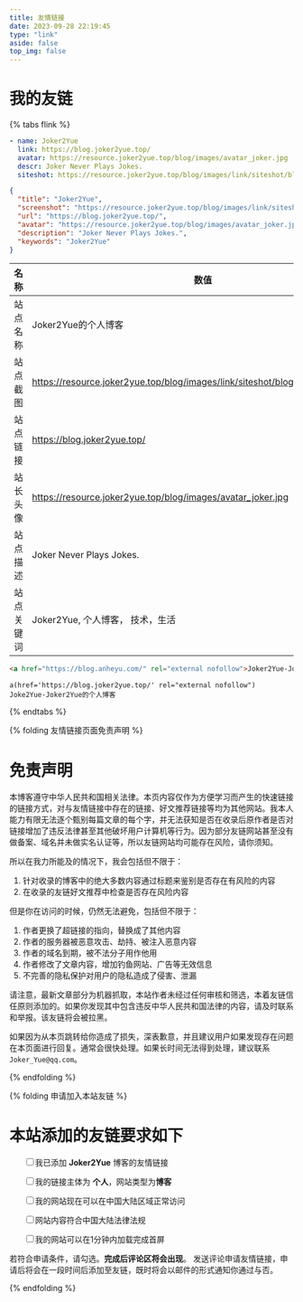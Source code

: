 ```yaml
---
title: 友情链接
date: 2023-09-28 22:19:45
type: "link"
aside: false
top_img: false
---
```

# 我的友链
{% tabs flink %}

<!-- tab 🌳YML -->

```yml
- name: Joker2Yue
  link: https://blog.joker2yue.top/
  avatar: https://resource.joker2yue.top/blog/images/avatar_joker.jpg
  descr: Joker Never Plays Jokes.
  siteshot: https://resource.joker2yue.top/blog/images/link/siteshot/blog.joekr2yue.top.jpg
```

<!-- endtab -->

<!-- tab ☀️JSON -->

```json
{
  "title": "Joker2Yue",
  "screenshot": "https://resource.joker2yue.top/blog/images/link/siteshot/blog.joekr2yue.top.jpg",
  "url": "https://blog.joker2yue.top/",
  "avatar": "https://resource.joker2yue.top/blog/images/avatar_joker.jpg",
  "description": "Joker Never Plays Jokes.",
  "keywords": "Joker2Yue"
}
```

<!-- endtab -->

<!-- tab 📖TABLE -->

| 名称       | 数值                                                         |
| ---------- | ------------------------------------------------------------ |
| 站点名称   | Joker2Yue的个人博客                                          |
| 站点截图   | https://resource.joker2yue.top/blog/images/link/siteshot/blog.joekr2yue.top.png |
| 站点链接   | https://blog.joker2yue.top/                                  |
| 站长头像   | https://resource.joker2yue.top/blog/images/avatar_joker.jpg  |
| 站点描述   | Joker Never Plays Jokes.                                     |
| 站点关键词 | Joker2Yue, 个人博客， 技术，生活                             |

<!-- endtab -->

<!-- tab 🎨HTML -->

```html
<a href="https://blog.anheyu.com/" rel="external nofollow">Joker2Yue-Joker2Yue的个人博客</a>
```

<!-- endtab -->

<!-- tab 🌽Jade -->

```pug
a(href='https://blog.joker2yue.top/' rel="external nofollow") Joke2Yue-Joker2Yue的个人博客
```

<!-- endtab -->

{% endtabs %}



{% folding 友情链接页面免责声明 %}

# 免责声明
本博客遵守中华人民共和国相关法律。本页内容仅作为方便学习而产生的快速链接的链接方式，对与友情链接中存在的链接、好文推荐链接等均为其他网站。我本人能力有限无法逐个甄别每篇文章的每个字，并无法获知是否在收录后原作者是否对链接增加了违反法律甚至其他破坏用户计算机等行为。因为部分友链网站甚至没有做备案、域名并未做实名认证等，所以友链网站均可能存在风险，请你须知。

所以在我力所能及的情况下，我会包括但不限于：

1. 针对收录的博客中的绝大多数内容通过标题来鉴别是否存在有风险的内容
2. 在收录的友链好文推荐中检查是否存在风险内容

但是你在访问的时候，仍然无法避免，包括但不限于：

1. 作者更换了超链接的指向，替换成了其他内容
2. 作者的服务器被恶意攻击、劫持、被注入恶意内容
3. 作者的域名到期，被不法分子用作他用
4. 作者修改了文章内容，增加钓鱼网站、广告等无效信息
5. 不完善的隐私保护对用户的隐私造成了侵害、泄漏 

请注意，最新文章部分为机器抓取，本站作者未经过任何审核和筛选，本着友链信任原则添加的。如果你发现其中包含违反中华人民共和国法律的内容，请及时联系和举报。该友链将会被拉黑。

如果因为从本页跳转给你造成了损失，深表歉意，并且建议用户如果发现存在问题在本页面进行回复。通常会很快处理。如果长时间无法得到处理，建议联系`Joker_Yue@qq.com`。

{% endfolding %}

{% folding 申请加入本站友链 %}

# 本站添加的友链要求如下

<div id="friendlink_checkboxs" style="padding:0 0 0 1.6rem"><p><label class="checkbox"><input type="checkbox" id="checkbox1" onclick="checkForm()">我已添加 <b>Joker2Yue</b> 博客的友情链接</label></p><p><label class="checkbox"><input type="checkbox" id="checkbox2" onclick="checkForm()">我的链接主体为 <b>个人</b>，网站类型为<b>博客</b></label></p><p><label class="checkbox"><input type="checkbox" id="checkbox3" onclick="checkForm()">我的网站现在可以在中国大陆区域正常访问</label></p><p><label class="checkbox"><input type="checkbox" id="checkbox4" onclick="checkForm()">网站内容符合中国大陆法律法规</label></p><p><label class="checkbox"><input type="checkbox" id="checkbox5" onclick="checkForm()">我的网站可以在1分钟内加载完成首屏</label></p></div>

若符合申请条件，请勾选。**完成后评论区将会出现**。
发送评论申请友情链接，申请后将会在一段时间后添加至友链，既时将会以邮件的形式通知你通过与否。

<script>var twikooSubmit = document.getElementsByClassName("tk-submit")[0];
    if(twikooSubmit) {
      twikooSubmit.style.opacity = "0";
    }
    function checkForm() {
        var checkbox1 = document.getElementById("checkbox1");
        var checkbox2 = document.getElementById("checkbox2");
        var checkbox3 = document.getElementById("checkbox3");
        var checkbox4 = document.getElementById("checkbox4");
        var checkbox5 = document.getElementById("checkbox5");
        var twikooSubmit = document.getElementsByClassName("tk-submit")[0];
        if (checkbox1.checked && checkbox2.checked && checkbox3.checked && checkbox4.checked && checkbox5.checked) {
            twikooSubmit.style.opacity = "1";
            twikooSubmit.style.height = "auto";
            twikooSubmit.style.overflow = "auto";
            var input = document.getElementsByClassName('el-textarea__inner')[0];
            let evt = document.createEvent('HTMLEvents');
            evt.initEvent('input', true, true);
            input.value = '昵称（请勿包含博客等字样）：\n网站地址（要求博客地址，请勿提交个人主页）：\n头像图片url（请提供尽可能清晰的图片，同时保证图片链接可用）：\n描述：\n';
            input.dispatchEvent(evt);
            input.focus();
            input.setSelectionRange(-1, -1);
        } else {
            twikooSubmit.style.opacity = "0";
            twikooSubmit.style.height = "0";
            twikooSubmit.style.overflow = "hidden";
        }
    }
</script>
<style>.tk-comments>.tk-submit{opacity:0;height:0;transition:opacity .5s,height .5s;overflow:hidden}</style>
<style>.title-h2-a-right{opacity:0;height:0;transition:opacity .5s,height .5s;overflow:hidden}</style>

{% endfolding %}
